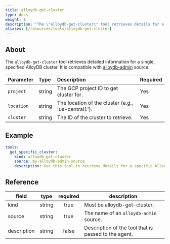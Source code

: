 ```yaml
---
title: alloydb-get-cluster
type: docs
weight: 1
description: "The \"alloydb-get-cluster\" tool retrieves details for a specific AlloyDB cluster.\n"
aliases: [/resources/tools/alloydb-get-cluster]
---
```


## About

The `alloydb-get-cluster` tool retrieves detailed information for a single,
specified AlloyDB cluster. It is compatible with
[alloydb-admin](../../sources/alloydb-admin.md) source.

| Parameter  | Type   | Description                                        | Required |
| :--------- | :----- | :------------------------------------------------- | :------- |
| `project`  | string | The GCP project ID to get cluster for.             | Yes      |
| `location` | string | The location of the cluster (e.g., 'us-central1'). | Yes      |
| `cluster`  | string | The ID of the cluster to retrieve.                 | Yes      |

## Example

```yaml
tools:
  get_specific_cluster:
    kind: alloydb-get-cluster
    source: my-alloydb-admin-source
    description: Use this tool to retrieve details for a specific AlloyDB cluster.
```

## Reference

| **field**   | **type** | **required** | **description**                                      |
| ----------- | :------: | :----------: | ---------------------------------------------------- |
| kind        |  string  |     true     | Must be alloydb-get-cluster.                         |
| source      |  string  |     true     | The name of an `alloydb-admin` source.               |
| description |  string  |     false    | Description of the tool that is passed to the agent. |
